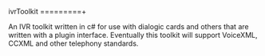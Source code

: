 ivrToolkit
=========+

An IVR toolkit written in c# for use with dialogic cards and others that are written with a plugin interface. Eventually this toolkit will support VoiceXML, CCXML and other telephony standards. 
